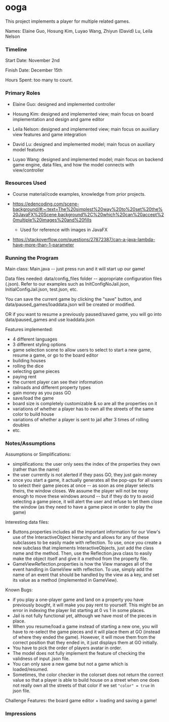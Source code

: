 ooga
====

This project implements a player for multiple related games.

Names: Elaine Guo, Hosung Kim, Luyao Wang, Zhiyun (David) Lu, Leila Nelson

### Timeline

Start Date: November 2nd

Finish Date: December 15th

Hours Spent: too many to count.

### Primary Roles

* Elaine Guo: designed and implemented controller

* Hosung Kim: designed and implemented view; main focus on board implementation and design and game
  editor

* Leila Nelson: designed and implemented view; main focus on auxiliary view features and game
  integration

* David Lu: designed and implemented model; main focus on auxiliary model features

* Luyao Wang: designed and implemented model; main focus on backend game engine, data files, and how the model connects 
 with view/controller

### Resources Used

* Course material/code examples, knowledge from prior projects.

* https://edencoding.com/scene-background/#:~:text=The%20simplest%20way%20to%20set%20the%20JavaFX%20Scene,background%2C%20which%20can%20accept%20multiple%20images%20and%20fills
    * Used for reference with images in JavaFX
* https://stackoverflow.com/questions/27872387/can-a-java-lambda-have-more-than-1-parameter

### Running the Program

Main class: Main.java -- just press run and it will start up our game!

Data files needed: data/config_files folder -- appropriate configuration files (.json). Refer to our
examples
such as InitConfigNoJail.json, InitialConfigJail.json, test.json, etc.

You can save the current game by clicking the "save" button, and data/paused_games/loaddata.json will be created or modified.

OR if you want to resume a previously paused/saved game, you will go into data/paused_games and use
loaddata.json

Features implemented:
* 4 different languages
* 3 different styling options
* game selection scene to allow users to select to start a new game, resume a game, or go to the board editor
* building houses
* rolling the dice
* selecting game pieces
* paying rent
* the current player can see their information
* railroads and different property types
* gain money as you pass GO
* save/load the game
* board size is completely customizable & so are all the properties on it
* variations of whether a player has to own all the streets of the same color to build house
* variations of whether a player is sent to jail after 3 times of rolling doubles
* etc.

### Notes/Assumptions

Assumptions or Simplifications:

* simplifications: the user only sees the index of the properties they own (rather than the name)
* the user currently is not alerted if they pass GO, they just gain money
* once you start a game, it actually generates all the pop-ups for all users to select their game
  pieces at once -- as soon as one player selects theirs, the window closes. We assume the player
  will not be nosy enough to move these windows around -- but if they do try to avoid selecting a
  game piece, it will alert the user and refuse to let them close the window (as they need to have a
  game piece in order to play the game)

Interesting data files:

* Buttons.properties includes all the important information for our View's use of the
  InteractiveObject hierarchy and allows for any of these subclasses to be easily made with
  reflection. To use, once you create a new subclass that implements InteractiveObjects, just add
  the class name and the method. Then, use the Reflection.java class to easily make the object
  itself and give it a method from the property file.
* GameViewReflection.properties is how the View manages all of the event handling in GameView with
  reflection. To use, simply add the name of an event that should be handled by the view as a key,
  and set its value as a method (implemented in GameView).

Known Bugs:

* if you play a one-player game and land on a property you have previously bought, it will
  make you pay rent to yourself. This might be an error in indexing the player list starting at 0 vs 1 in some places.
* Jail is not fully functional yet, although we have most of the pieces in place.
* When you resume/load a game instead of starting a new one, you will have to re-select the game pieces and it will 
  place them at GO (instead of where they ended the game). However, it will move them  from the correct position that 
  they ended in, it just displays them at GO initially.
* You have to pick the order of players avatar in order.
* The model does not fully implement the feature of checking the validness of input .json file.
* You can only save a new game but not a game which is loaded/resumed.
* Sometimes, the color checker in the colorset does not return the correct value so that a player is able to build house 
  on a street when one does not really own all the streets of that color if we set `"color" = true` in json file.

Challenge Features: the board game editor + loading and saving a game!

### Impressions

